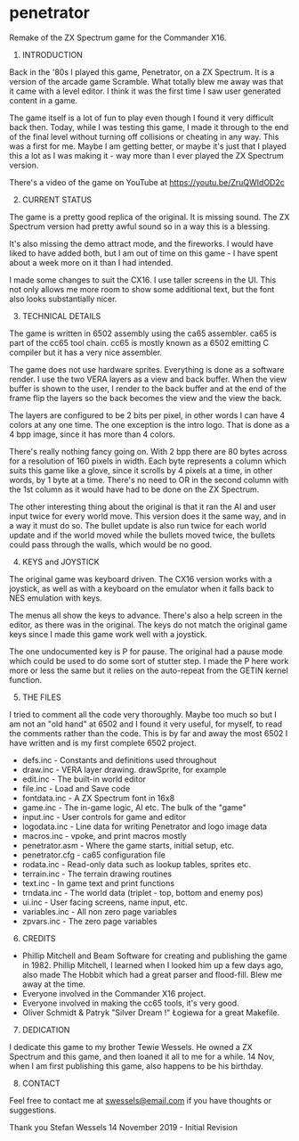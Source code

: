 # penetrator
 Remake of the ZX Spectrum game for the Commander X16.

1. INTRODUCTION

Back in the '80s I played this game, Penetrator, on a ZX Spectrum.  It is a
version of the arcade game Scramble.  What totally blew me away was that it
came with a level editor.  I think it was the first time I saw user generated
content in a game.

The game itself is a lot of fun to play even though I found it very difficult
back then.  Today, while I was testing this game, I made it through to the end
of the final level without turning off collisions or cheating in any way.  This
was a first for me.  Maybe I am getting better, or maybe it's just that I
played this a lot as I was making it - way more than I ever played the ZX
Spectrum version.

There's a video of the game on YouTube at https://youtu.be/ZruQWIdOD2c

2. CURRENT STATUS

The game is a pretty good replica of the original.  It is missing sound.  The
ZX Spectrum version had pretty awful sound so in a way this is a blessing.

It's also missing the demo attract mode, and the fireworks.  I would have liked
to have added both, but I am out of time on this game - I have spent about a
week more on it than I had intended.

I made some changes to suit the CX16.  I use taller screens in the UI. This not
only allows me more room to show some additional text, but the font also looks
substantially nicer.

3. TECHNICAL DETAILS

The game is written in 6502 assembly using the ca65 assembler.  ca65 is part of
the cc65 tool chain.  cc65 is mostly known as a 6502 emitting C compiler but it
has a very nice assembler.

The game does not use hardware sprites.  Everything is done as a software
render.  I use the two VERA layers as a view and back buffer.  When the view
buffer is shown to the user, I render to the back buffer and at the end of the
frame flip the layers so the back becomes the view and the view the back.

The layers are configured to be 2 bits per pixel, in other words I can have 4
colors at any one time.  The one exception is the intro logo.  That is done as
a 4 bpp image, since it has more than 4 colors.

There's really nothing fancy going on.  With 2 bpp there are 80 bytes across
for a resolution of 160 pixels in width.  Each byte represents a column which
suits this game like a glove, since it scrolls by 4 pixels at a time, in other
words, by 1 byte at a time.  There's no need to OR in the second column with
the 1st column as it would have had to be done on the ZX Spectrum.

The other interesting thing about the original is that it ran the AI and user
input twice for every world move.  This version does it the same way, and in a
way it must do so.  The bullet update is also run twice for each world update
and if the world moved while the bullets moved twice, the bullets could pass
through the walls, which would be no good.

4. KEYS and JOYSTICK

The original game was keyboard driven.  The CX16 version works with a joystick,
as well as with a keyboard on the emulator when it falls back to NES emulation
with keys.

The menus all show the keys to advance.  There's also a help screen in the
editor, as there was in the original.  The keys do not match the original game
keys since I made this game work well with a joystick.

The one undocumented key is P for pause.  The original had a pause mode which
could be used to do some sort of stutter step.  I made the P here work more or
less the same but it relies on the auto-repeat from the GETIN kernel function.

5. THE FILES

I tried to comment all the code very thoroughly.  Maybe too much so but I am
not an "old hand" at 6502 and I found it very useful, for myself, to read the
comments rather than the code.  This is by far and away the most 6502 I have
written and is my first complete 6502 project.

* defs.inc       - Constants and definitions used throughout
* draw.inc       - VERA layer drawing.  drawSprite, for example
* edit.inc       - The built-in world editor
* file.inc       - Load and Save code
* fontdata.inc   - A ZX Spectrum font in 16x8
* game.inc       - The in-game logic, AI etc.  The bulk of the "game"
* input.inc      - User controls for game and editor
* logodata.inc   - Line data for writing Penetrator and logo image data
* macros.inc     - vpoke, and print macros mostly
* penetrator.asm - Where the game starts, initial setup, etc.
* penetrator.cfg - ca65 configuration file
* rodata.inc     - Read-only data such as lookup tables, sprites etc.
* terrain.inc    - The terrain drawing routines
* text.inc       - In game text and print functions
* trndata.inc    - The world data (triplet - top, bottom and enemy pos)
* ui.inc         - User facing screens, name input, etc.
* variables.inc  - All non zero page variables
* zpvars.inc     - The zero page variables

6. CREDITS

* Phillip Mitchell and Beam Software for creating and publishing the game in
  1982.  Phillip Mitchell, I learned when I looked him up a few days ago, also
  made The Hobbit which had a great parser and flood-fill. Blew me away at the
  time.
* Everyone involved in the Commander X16 project.
* Everyone involved in making the cc65 tools, it's very good.
* Oliver Schmidt & Patryk "Silver Dream !" Łogiewa for a great Makefile.

7. DEDICATION

I dedicate this game to my brother Tewie Wessels. He owned a ZX Spectrum and
this game, and then loaned it all to me for a while.  14 Nov, when I am first
publishing this game, also happens to be his birthday.  

8. CONTACT

Feel free to contact me at swessels@email.com if you have thoughts or
suggestions.

Thank you
Stefan Wessels
14 November 2019 - Initial Revision
